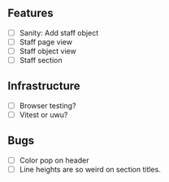 ## Features
- [ ] Sanity: Add staff object
- [ ] Staff page view
- [ ] Staff object view 
- [ ] Staff section

## Infrastructure
- [ ] Browser testing?
- [ ] Vitest or uwu?

## Bugs
- [ ] Color pop on header
- [ ] Line heights are so weird on section titles.
